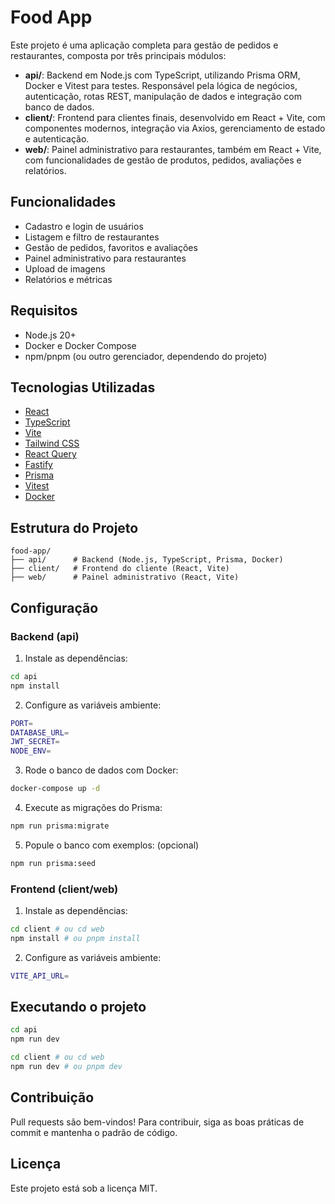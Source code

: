# Food App

Este projeto é uma aplicação completa para gestão de pedidos e restaurantes, composta por três principais módulos:

- **api/**: Backend em Node.js com TypeScript, utilizando Prisma ORM, Docker e Vitest para testes. Responsável pela lógica de negócios, autenticação, rotas REST, manipulação de dados e integração com banco de dados.
- **client/**: Frontend para clientes finais, desenvolvido em React + Vite, com componentes modernos, integração via Axios, gerenciamento de estado e autenticação.
- **web/**: Painel administrativo para restaurantes, também em React + Vite, com funcionalidades de gestão de produtos, pedidos, avaliações e relatórios.

## Funcionalidades
- Cadastro e login de usuários
- Listagem e filtro de restaurantes
- Gestão de pedidos, favoritos e avaliações
- Painel administrativo para restaurantes
- Upload de imagens
- Relatórios e métricas

## Requisitos

- Node.js 20+
- Docker e Docker Compose
- npm/pnpm (ou outro gerenciador, dependendo do projeto)

## Tecnologias Utilizadas

- [React](https://react.dev/)
- [TypeScript](https://www.typescriptlang.org/)
- [Vite](https://vitejs.dev/)
- [Tailwind CSS](https://tailwindcss.com/)
- [React Query](https://tanstack.com/query/latest)
- [Fastify](https://www.fastify.io/)
- [Prisma](https://www.prisma.io/)
- [Vitest](https://vitest.dev/)
- [Docker](https://www.docker.com/)

## Estrutura do Projeto
```
food-app/
├── api/      # Backend (Node.js, TypeScript, Prisma, Docker)
├── client/   # Frontend do cliente (React, Vite)
├── web/      # Painel administrativo (React, Vite)
```

## Configuração

### Backend (api)

1. Instale as dependências:
```sh
cd api
npm install
```

2. Configure as variáveis ambiente:
```sh
PORT=
DATABASE_URL=
JWT_SECRET=
NODE_ENV=
```

3. Rode o banco de dados com Docker:
```sh
docker-compose up -d
```

4. Execute as migrações do Prisma:
```sh
npm run prisma:migrate
```

5. Popule o banco com exemplos: (opcional)
```sh
npm run prisma:seed
```

### Frontend (client/web)

1. Instale as dependências:
```sh
cd client # ou cd web
npm install # ou pnpm install
```

2. Configure as variáveis ambiente:
```sh
VITE_API_URL=
```

## Executando o projeto

```sh
cd api 
npm run dev
```

```sh
cd client # ou cd web
npm run dev # ou pnpm dev
```

## Contribuição
Pull requests são bem-vindos! Para contribuir, siga as boas práticas de commit e mantenha o padrão de código.

## Licença
Este projeto está sob a licença MIT.
